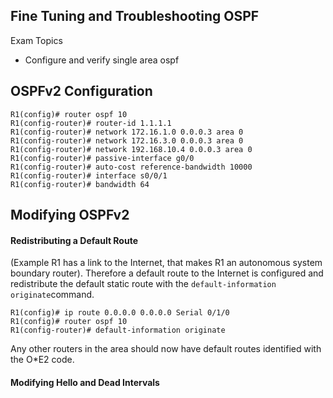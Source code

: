 ## Fine Tuning and Troubleshooting OSPF

Exam Topics

- Configure and verify single area ospf

## OSPFv2 Configuration
```
R1(config)# router ospf 10
R1(config-router)# router-id 1.1.1.1
R1(config-router)# network 172.16.1.0 0.0.0.3 area 0 
R1(config-router)# network 172.16.3.0 0.0.0.3 area 0
R1(config-router)# network 192.168.10.4 0.0.0.3 area 0
R1(config-router)# passive-interface g0/0
R1(config-router)# auto-cost reference-bandwidth 10000
R1(config-router)# interface s0/0/1
R1(config-router)# bandwidth 64 
```

## Modifying OSPFv2

#### Redistributing a Default Route 

(Example R1 has a link to the Internet, that makes R1 an autonomous system boundary router).
Therefore a default route to the Internet is configured and redistribute the default static route with the ```default-information originate```command. 
```
R1(config)# ip route 0.0.0.0 0.0.0.0 Serial 0/1/0
R1(config)# router ospf 10
R1(config-router)# default-information originate
```

Any other routers in the area should now have default routes identified with the O*E2 code.

#### Modifying Hello and Dead Intervals